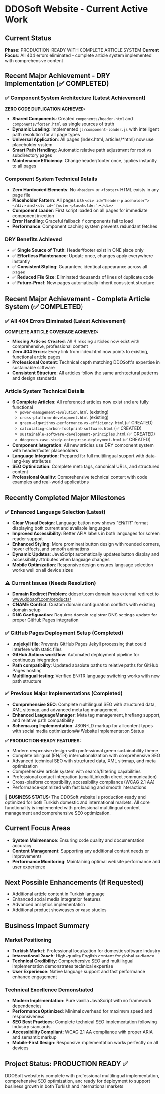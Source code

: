 # DDOSoft Website - Current Active Work

## Current Status
**Phase**: PRODUCTION-READY WITH COMPLETE ARTICLE SYSTEM
**Current Focus**: All 404 errors eliminated - complete article system implemented with comprehensive content

## Recent Major Achievement - DRY Implementation (✅ COMPLETED)

### ✅ Component System Architecture (Latest Achievement)
**ZERO CODE DUPLICATION ACHIEVED:**
- **Shared Components**: Created `components/header.html` and `components/footer.html` as single sources of truth
- **Dynamic Loading**: Implemented `js/component-loader.js` with intelligent path resolution for all page types
- **Universal Application**: All pages (index.html, articles/*.html) now use placeholder system
- **Smart Path Handling**: Automatic relative path adjustment for root vs subdirectory pages
- **Maintenance Efficiency**: Change header/footer once, applies instantly to all pages

### Component System Technical Details
- **Zero Hardcoded Elements**: No `<header>` or `<footer>` HTML exists in any page file
- **Placeholder Pattern**: All pages use `<div id="header-placeholder"></div>` and `<div id="footer-placeholder"></div>`
- **Component Loader**: First script loaded on all pages for immediate component injection
- **Error Handling**: Graceful fallback if components fail to load
- **Performance**: Component caching system prevents redundant fetches

### DRY Benefits Achieved
- ✅ **Single Source of Truth**: Header/footer exist in ONE place only
- ✅ **Effortless Maintenance**: Update once, changes apply everywhere instantly
- ✅ **Consistent Styling**: Guaranteed identical appearance across all pages
- ✅ **Reduced File Size**: Eliminated thousands of lines of duplicate code
- ✅ **Future-Proof**: New pages automatically inherit consistent structure

## Recent Major Achievement - Complete Article System (✅ COMPLETED)

### ✅ All 404 Errors Eliminated (Latest Achievement)
**COMPLETE ARTICLE COVERAGE ACHIEVED:**
- **Missing Articles Created**: All 4 missing articles now exist with comprehensive, professional content
- **Zero 404 Errors**: Every link from index.html now points to existing, functional article pages
- **Professional Content**: Technical depth matching DDOSoft's expertise in sustainable software
- **Consistent Structure**: All articles follow the same architectural patterns and design standards

### Article System Technical Details
- **6 Complete Articles**: All referenced articles now exist and are fully functional
  - `power-management-evolution.html` (existing)
  - `cross-platform-development.html` (existing) 
  - `green-algorithms-performance-vs-efficiency.html` (✅ CREATED)
  - `calculating-carbon-footprint-software.html` (✅ CREATED)
  - `sustainable-software-development-principles.html` (✅ CREATED)
  - `ddogreen-case-study-enterprise-deployment.html` (✅ CREATED)
- **Component Integration**: All new articles use DRY component system with header/footer placeholders
- **Language Integration**: Prepared for full multilingual support with data-lang-key attributes
- **SEO Optimization**: Complete meta tags, canonical URLs, and structured content
- **Professional Quality**: Comprehensive technical content with code examples and real-world applications

## Recently Completed Major Milestones

### ✅ Enhanced Language Selection (Latest)
- **Clear Visual Design**: Language button now shows "EN/TR" format displaying both current and available languages
- **Improved Accessibility**: Better ARIA labels in both languages for screen reader support
- **Enhanced Styling**: More prominent button design with rounded corners, hover effects, and smooth animations
- **Dynamic Updates**: JavaScript automatically updates button display and accessibility attributes when language changes
- **Mobile Optimization**: Responsive design ensures language selection works well on all device sizes

### ⚠️ Current Issues (Needs Resolution)
- **Domain Redirect Problem**: ddosoft.com domain has external redirect to www.ddosoft.com/products/
- **CNAME Conflict**: Custom domain configuration conflicts with existing domain setup
- **DNS Configuration**: Requires domain registrar DNS settings update for proper GitHub Pages integration

### ✅ GitHub Pages Deployment Setup (Completed)
- **.nojekyll file**: Prevents GitHub Pages Jekyll processing that could interfere with static files
- **GitHub Actions workflow**: Automated deployment pipeline for continuous integration
- **Path compatibility**: Updated absolute paths to relative paths for GitHub Pages hosting
- **Multilingual testing**: Verified EN/TR language switching works with new path structure

### ✅ Previous Major Implementations (Completed)
- **Comprehensive SEO**: Complete multilingual SEO with structured data, XML sitemap, and advanced meta tag management
- **Enhanced LanguageManager**: Meta tag management, hreflang support, and relative path compatibility
- **Schema.org Implementation**: JSON-LD markup for all content types with social media optimization## Website Implementation Status

**✅ PRODUCTION-READY FEATURES:**
- Modern responsive design with professional green sustainability theme
- Complete bilingual (EN/TR) internationalization with comprehensive SEO
- Advanced technical SEO with structured data, XML sitemap, and meta optimization
- Comprehensive article system with search/filtering capabilities
- Professional contact integration (email/LinkedIn direct communication)
- Cross-platform compatibility, accessibility compliance (WCAG 2.1 AA)
- Performance-optimized with fast loading and smooth interactions

**🎯 BUSINESS STATUS:**
The DDOSoft website is production-ready and optimized for both Turkish domestic and international markets. All core functionality is implemented with professional multilingual content management and comprehensive SEO optimization.

## Current Focus Areas
- **System Maintenance**: Ensuring code quality and documentation accuracy
- **Content Management**: Supporting any additional content needs or improvements
- **Performance Monitoring**: Maintaining optimal website performance and user experience

## Next Possible Enhancements (If Requested)
- Additional article content in Turkish language
- Enhanced social media integration features
- Advanced analytics implementation
- Additional product showcases or case studies
## Business Impact Summary

### Market Positioning
- **Turkish Market**: Professional localization for domestic software industry
- **International Reach**: High-quality English content for global audience
- **Technical Credibility**: Comprehensive SEO and multilingual implementation demonstrates technical expertise
- **User Experience**: Native language support and fast performance enhance engagement

### Technical Excellence Demonstrated
- **Modern Implementation**: Pure vanilla JavaScript with no framework dependencies
- **Performance Optimized**: Minimal overhead for maximum speed and responsiveness
- **SEO Best Practices**: Complete technical SEO implementation following industry standards
- **Accessibility Compliant**: WCAG 2.1 AA compliance with proper ARIA and semantic markup
- **Mobile-First Design**: Responsive implementation works perfectly on all devices

## Project Status: PRODUCTION READY ✅
DDOSoft website is complete with professional multilingual implementation, comprehensive SEO optimization, and ready for deployment to support business growth in both Turkish and international markets.